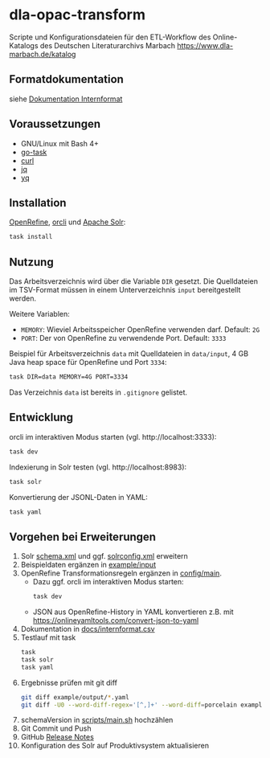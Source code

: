# dla-opac-transform

Scripte und Konfigurationsdateien für den ETL-Workflow des Online-Katalogs des Deutschen Literaturarchivs Marbach https://www.dla-marbach.de/katalog

## Formatdokumentation

siehe [Dokumentation Internformat](docs/README.md)

## Voraussetzungen

* GNU/Linux mit Bash 4+
* [go-task](https://taskfile.dev)
* [curl](https://curl.se)
* [jq](https://stedolan.github.io/jq)
* [yq](https://github.com/mikefarah/yq)

## Installation

[OpenRefine](https://openrefine.org), [orcli](https://github.com/opencultureconsulting/orcli) und [Apache Solr](https://solr.apache.org):

```sh
task install
```

## Nutzung

Das Arbeitsverzeichnis wird über die Variable `DIR` gesetzt. Die Quelldateien im TSV-Format müssen in einem Unterverzeichnis `input` bereitgestellt werden.

Weitere Variablen:
* `MEMORY`: Wieviel Arbeitsspeicher OpenRefine verwenden darf. Default: `2G`
* `PORT`: Der von OpenRefine zu verwendende Port. Default: `3333`

Beispiel für Arbeitsverzeichnis `data` mit Quelldateien in `data/input`, 4 GB Java heap space für OpenRefine und Port `3334`:

```sh
task DIR=data MEMORY=4G PORT=3334
```

Das Verzeichnis `data` ist bereits in `.gitignore` gelistet.

## Entwicklung

orcli im interaktiven Modus starten (vgl. http://localhost:3333):

```sh
task dev
```

Indexierung in Solr testen (vgl. http://localhost:8983):

```sh
task solr
```

Konvertierung der JSONL-Daten in YAML:

```sh
task yaml
```

## Vorgehen bei Erweiterungen

1. Solr [schema.xml](config/solr/schema.xml) und ggf. [solrconfig.xml](config/solr/solrconfig.xml) erweitern
2. Beispieldaten ergänzen in [example/input](config/solr/schema.xml)
3. OpenRefine Transformationsregeln ergänzen in [config/main](config/main).
    * Dazu ggf. orcli im interaktiven Modus starten:
        ```sh
        task dev
        ```
    * JSON aus OpenRefine-History in YAML konvertieren z.B. mit https://onlineyamltools.com/convert-json-to-yaml
4. Dokumentation in [docs/internformat.csv](docs/internformat.csv)
5. Testlauf mit task
    ```sh
    task
    task solr
    task yaml
    ```
6. Ergebnisse prüfen mit git diff
    ```sh
    git diff example/output/*.yaml
    git diff -U0 --word-diff-regex='[^,]+' --word-diff=porcelain example/output/*.jsonl
    ```
7. schemaVersion in [scripts/main.sh](scripts/main.sh) hochzählen
8. Git Commit und Push
9. GitHub [Release Notes](https://github.com/dla-marbach/dla-opac-transform/releases)
10. Konfiguration des Solr auf Produktivsystem aktualisieren